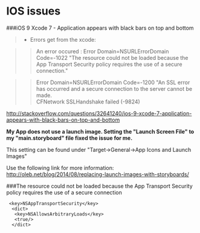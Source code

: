 # IOS issues

###iOS 9 Xcode 7 - Application appears with black bars on top and bottom

>* Errors get from the xcode:  

>> An error occured : Error Domain=NSURLErrorDomain Code=-1022 "The resource could not be loaded because the App Transport Security policy requires the use of a secure connection." 

>>Error Domain=NSURLErrorDomain Code=-1200 "An SSL error has occurred and a secure connection to the server cannot be made.  
>CFNetwork SSLHandshake failed (-9824)

http://stackoverflow.com/questions/32641240/ios-9-xcode-7-application-appears-with-black-bars-on-top-and-bottom

**My App does not use a launch image. Setting the "Launch Screen File" to my "main.storyboard" file fixed the issue for me.**

This setting can be found under "Target->General->App Icons and Launch Images"

Use the following link for more information: http://oleb.net/blog/2014/08/replacing-launch-images-with-storyboards/


###The resource could not be loaded because the App Transport Security policy requires the use of a secure connection

	 <key>NSAppTransportSecurity</key>  
	  <dict>  
 	   <key>NSAllowsArbitraryLoads</key>  
 	   <true/>  
 	  </dict>  
  